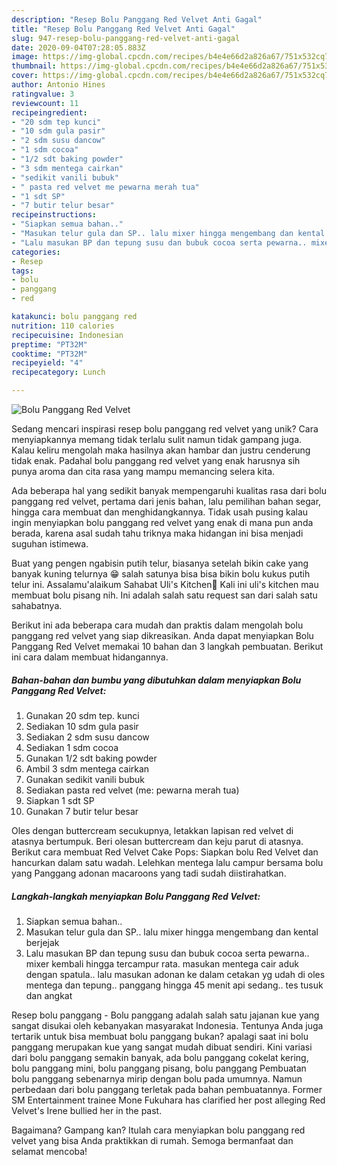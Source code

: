```yaml
---
description: "Resep Bolu Panggang Red Velvet Anti Gagal"
title: "Resep Bolu Panggang Red Velvet Anti Gagal"
slug: 947-resep-bolu-panggang-red-velvet-anti-gagal
date: 2020-09-04T07:28:05.883Z
image: https://img-global.cpcdn.com/recipes/b4e4e66d2a826a67/751x532cq70/bolu-panggang-red-velvet-foto-resep-utama.jpg
thumbnail: https://img-global.cpcdn.com/recipes/b4e4e66d2a826a67/751x532cq70/bolu-panggang-red-velvet-foto-resep-utama.jpg
cover: https://img-global.cpcdn.com/recipes/b4e4e66d2a826a67/751x532cq70/bolu-panggang-red-velvet-foto-resep-utama.jpg
author: Antonio Hines
ratingvalue: 3
reviewcount: 11
recipeingredient:
- "20 sdm tep kunci"
- "10 sdm gula pasir"
- "2 sdm susu dancow"
- "1 sdm cocoa"
- "1/2 sdt baking powder"
- "3 sdm mentega cairkan"
- "sedikit vanili bubuk"
- " pasta red velvet me pewarna merah tua"
- "1 sdt SP"
- "7 butir telur besar"
recipeinstructions:
- "Siapkan semua bahan.."
- "Masukan telur gula dan SP.. lalu mixer hingga mengembang dan kental berjejak"
- "Lalu masukan BP dan tepung susu dan bubuk cocoa serta pewarna.. mixer kembali hingga tercampur rata. masukan mentega cair aduk dengan spatula.. lalu masukan adonan ke dalam cetakan yg udah di oles mentega dan tepung.. panggang hingga 45 menit api sedang.. tes tusuk dan angkat"
categories:
- Resep
tags:
- bolu
- panggang
- red

katakunci: bolu panggang red 
nutrition: 110 calories
recipecuisine: Indonesian
preptime: "PT32M"
cooktime: "PT32M"
recipeyield: "4"
recipecategory: Lunch

---
```



![Bolu Panggang Red Velvet](https://img-global.cpcdn.com/recipes/b4e4e66d2a826a67/751x532cq70/bolu-panggang-red-velvet-foto-resep-utama.jpg)

Sedang mencari inspirasi resep bolu panggang red velvet yang unik? Cara menyiapkannya memang tidak terlalu sulit namun tidak gampang juga. Kalau keliru mengolah maka hasilnya akan hambar dan justru cenderung tidak enak. Padahal bolu panggang red velvet yang enak harusnya sih punya aroma dan cita rasa yang mampu memancing selera kita.

Ada beberapa hal yang sedikit banyak mempengaruhi kualitas rasa dari bolu panggang red velvet, pertama dari jenis bahan, lalu pemilihan bahan segar, hingga cara membuat dan menghidangkannya. Tidak usah pusing kalau ingin menyiapkan bolu panggang red velvet yang enak di mana pun anda berada, karena asal sudah tahu triknya maka hidangan ini bisa menjadi suguhan istimewa.

Buat yang pengen ngabisin putih telur, biasanya setelah bikin cake yang banyak kuning telurnya 😁 salah satunya bisa bisa bikin bolu kukus putih telur ini. Assalamu&#39;alaikum Sahabat Uli&#39;s Kitchen🤗 Kali ini uli&#39;s kitchen mau membuat bolu pisang nih. Ini adalah salah satu request san dari salah satu sahabatnya.


Berikut ini ada beberapa cara mudah dan praktis dalam mengolah bolu panggang red velvet yang siap dikreasikan. Anda dapat menyiapkan Bolu Panggang Red Velvet memakai 10 bahan dan 3 langkah pembuatan. Berikut ini cara dalam membuat hidangannya.

<!--inarticleads1-->

##### Bahan-bahan dan bumbu yang dibutuhkan dalam menyiapkan Bolu Panggang Red Velvet:

1. Gunakan 20 sdm tep. kunci
1. Sediakan 10 sdm gula pasir
1. Sediakan 2 sdm susu dancow
1. Sediakan 1 sdm cocoa
1. Gunakan 1/2 sdt baking powder
1. Ambil 3 sdm mentega cairkan
1. Gunakan sedikit vanili bubuk
1. Sediakan  pasta red velvet (me: pewarna merah tua)
1. Siapkan 1 sdt SP
1. Gunakan 7 butir telur besar


Oles dengan buttercream secukupnya, letakkan lapisan red velvet di atasnya bertumpuk. Beri olesan buttercream dan keju parut di atasnya. Berikut cara membuat Red Velvet Cake Pops: Siapkan bolu Red Velvet dan hancurkan dalam satu wadah. Lelehkan mentega lalu campur bersama bolu yang Panggang adonan macaroons yang tadi sudah diistirahatkan. 

<!--inarticleads2-->

##### Langkah-langkah menyiapkan Bolu Panggang Red Velvet:

1. Siapkan semua bahan..
1. Masukan telur gula dan SP.. lalu mixer hingga mengembang dan kental berjejak
1. Lalu masukan BP dan tepung susu dan bubuk cocoa serta pewarna.. mixer kembali hingga tercampur rata. masukan mentega cair aduk dengan spatula.. lalu masukan adonan ke dalam cetakan yg udah di oles mentega dan tepung.. panggang hingga 45 menit api sedang.. tes tusuk dan angkat


Resep bolu panggang - Bolu panggang adalah salah satu jajanan kue yang sangat disukai oleh kebanyakan masyarakat Indonesia. Tentunya Anda juga tertarik untuk bisa membuat bolu panggang bukan? apalagi saat ini bolu panggang merupakan kue yang sangat mudah dibuat sendiri. Kini variasi dari bolu panggang semakin banyak, ada bolu panggang cokelat kering, bolu panggang mini, bolu panggang pisang, bolu panggang Pembuatan bolu panggang sebenarnya mirip dengan bolu pada umumnya. Namun perbedaan dari bolu panggang terletak pada bahan pembuatannya. Former SM Entertainment trainee Mone Fukuhara has clarified her post alleging Red Velvet&#39;s Irene bullied her in the past. 

Bagaimana? Gampang kan? Itulah cara menyiapkan bolu panggang red velvet yang bisa Anda praktikkan di rumah. Semoga bermanfaat dan selamat mencoba!
